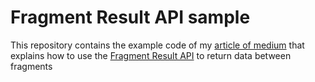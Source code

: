 # Fragment Result API sample

This repository contains the example code of my [article of medium](https://medium.com/@abelvolpi)
that explains how to use the [Fragment Result API](https://developer.android.com/guide/fragments/communicate?hl=pt-br#pass-between-fragments) to return data between fragments
